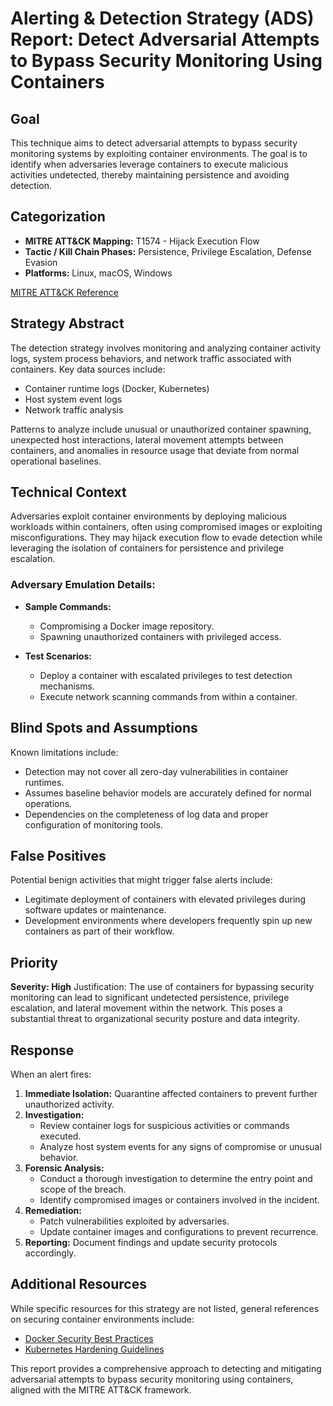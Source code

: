 # Alerting & Detection Strategy (ADS) Report: Detect Adversarial Attempts to Bypass Security Monitoring Using Containers

## Goal
This technique aims to detect adversarial attempts to bypass security monitoring systems by exploiting container environments. The goal is to identify when adversaries leverage containers to execute malicious activities undetected, thereby maintaining persistence and avoiding detection.

## Categorization
- **MITRE ATT&CK Mapping:** T1574 - Hijack Execution Flow
- **Tactic / Kill Chain Phases:** Persistence, Privilege Escalation, Defense Evasion
- **Platforms:** Linux, macOS, Windows

[MITRE ATT&CK Reference](https://attack.mitre.org/techniques/T1574)

## Strategy Abstract
The detection strategy involves monitoring and analyzing container activity logs, system process behaviors, and network traffic associated with containers. Key data sources include:

- Container runtime logs (Docker, Kubernetes)
- Host system event logs
- Network traffic analysis

Patterns to analyze include unusual or unauthorized container spawning, unexpected host interactions, lateral movement attempts between containers, and anomalies in resource usage that deviate from normal operational baselines.

## Technical Context
Adversaries exploit container environments by deploying malicious workloads within containers, often using compromised images or exploiting misconfigurations. They may hijack execution flow to evade detection while leveraging the isolation of containers for persistence and privilege escalation.

### Adversary Emulation Details:
- **Sample Commands:**
  - Compromising a Docker image repository.
  - Spawning unauthorized containers with privileged access.
  
- **Test Scenarios:**
  - Deploy a container with escalated privileges to test detection mechanisms.
  - Execute network scanning commands from within a container.

## Blind Spots and Assumptions
Known limitations include:
- Detection may not cover all zero-day vulnerabilities in container runtimes.
- Assumes baseline behavior models are accurately defined for normal operations.
- Dependencies on the completeness of log data and proper configuration of monitoring tools.

## False Positives
Potential benign activities that might trigger false alerts include:
- Legitimate deployment of containers with elevated privileges during software updates or maintenance.
- Development environments where developers frequently spin up new containers as part of their workflow.

## Priority
**Severity: High**
Justification: The use of containers for bypassing security monitoring can lead to significant undetected persistence, privilege escalation, and lateral movement within the network. This poses a substantial threat to organizational security posture and data integrity.

## Response
When an alert fires:
1. **Immediate Isolation:** Quarantine affected containers to prevent further unauthorized activity.
2. **Investigation:**
   - Review container logs for suspicious activities or commands executed.
   - Analyze host system events for any signs of compromise or unusual behavior.
3. **Forensic Analysis:**
   - Conduct a thorough investigation to determine the entry point and scope of the breach.
   - Identify compromised images or containers involved in the incident.
4. **Remediation:**
   - Patch vulnerabilities exploited by adversaries.
   - Update container images and configurations to prevent recurrence.
5. **Reporting:** Document findings and update security protocols accordingly.

## Additional Resources
While specific resources for this strategy are not listed, general references on securing container environments include:
- [Docker Security Best Practices](https://docs.docker.com/engine/security/)
- [Kubernetes Hardening Guidelines](https://www.cisecurity.org/best-practices-linux-hardening/)

This report provides a comprehensive approach to detecting and mitigating adversarial attempts to bypass security monitoring using containers, aligned with the MITRE ATT&CK framework.